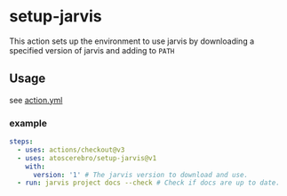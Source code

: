 # setup-jarvis

This action sets up the environment to use jarvis by downloading a specified version of jarvis and adding to `PATH`

## Usage

see [action.yml](action.yml)

### example

```yaml
steps:
  - uses: actions/checkout@v3
  - uses: atoscerebro/setup-jarvis@v1
    with:
      version: '1' # The jarvis version to download and use.
  - run: jarvis project docs --check # Check if docs are up to date.
```
